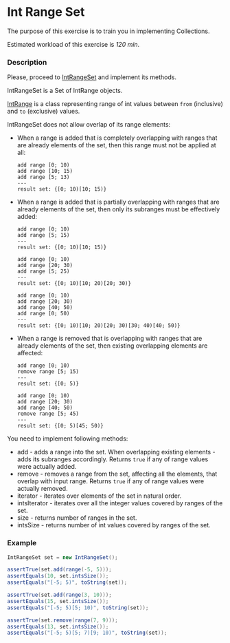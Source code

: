 # Int Range Set

The purpose of this exercise is to train you in implementing Collections.

Estimated workload of this exercise is _120 min_.

### Description

Please, proceed to [IntRangeSet](src/main/java/com/epam/autotasks/collections/IntRangeSet.java)
and implement its methods.

IntRangeSet is a Set of IntRange objects.

[IntRange](src/main/java/com/epam/autotasks/collections/IntRange.java)
is a class representing range of int values between `from` (inclusive) and `to` (exclusive) values.

IntRangeSet does not allow overlap of its range elements:
- When a range is added that is completely overlapping with ranges
  that are already elements of the set, then this range must not be applied at all:
  ```
  add range [0; 10)
  add range [10; 15)
  add range [5; 13)
  ---
  result set: {[0; 10)[10; 15)}  
  ```
- When a range is added that is partially overlapping with ranges
that are already elements of the set, then only its subranges must be effectively added:
  ```
  add range [0; 10)
  add range [5; 15)
  ---
  result set: {[0; 10)[10; 15)}
  ```
  ```  
  add range [0; 10)
  add range [20; 30)
  add range [5; 25)
  --- 
  result set: {[0; 10)[10; 20)[20; 30)}  
  ```
  ```  
  add range [0; 10)
  add range [20; 30)
  add range [40; 50)
  add range [0; 50)
  --- 
  result set: {[0; 10)[10; 20)[20; 30)[30; 40)[40; 50)}  
  ```
- When a range is removed that is overlapping with ranges
that are already elements of the set, then existing overlapping elements are affected:
  ```
  add range [0; 10)
  remove range [5; 15)
  ---
  result set: {[0; 5)}
  ```
  ```  
  add range [0; 10)
  add range [20; 30)
  add range [40; 50)
  remove range [5; 45)
  --- 
  result set: {[0; 5)[45; 50)}
  ```

You need to implement following methods:

- add - adds a range into the set. When overlapping existing elements - adds its subranges accordingly.
  Returns `true` if any of range values were actually added.
- remove - removes a range from the set, affecting all the elements, that overlap with input range.
  Returns `true` if any of range values were actually removed.
- iterator - iterates over elements of the set in natural order.
- intsIterator - iterates over all the integer values covered by ranges of the set.
- size - returns number of ranges in the set.
- intsSize - returns number of int values covered by ranges of the set.

### Example

```java
IntRangeSet set = new IntRangeSet();

assertTrue(set.add(range(-5, 5)));
assertEquals(10, set.intsSize());
assertEquals("[-5; 5)", toString(set));

assertTrue(set.add(range(3, 10)));
assertEquals(15, set.intsSize());
assertEquals("[-5; 5)[5; 10)", toString(set));

assertTrue(set.remove(range(7, 9)));
assertEquals(13, set.intsSize());
assertEquals("[-5; 5)[5; 7)[9; 10)", toString(set));
```
